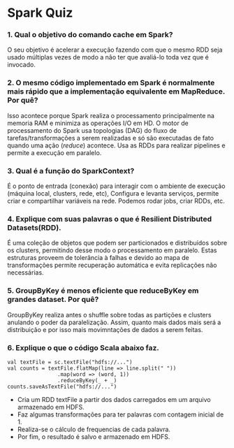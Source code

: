 # Spark Quiz
### 1. Qual o objetivo do comando cache em Spark?
O seu objetivo é acelerar a execução fazendo com que o mesmo RDD seja usado múltiplas vezes de modo a não ter que avaliá-lo toda vez que é invocado.

### 2. O mesmo código implementado em Spark é normalmente mais rápido que a implementação equivalente em MapReduce. Por quê?
Isso acontece porque Spark realiza o processamento principalmente na memoria RAM e minimiza as operações I/O em HD. O motor de processamento do Spark usa topologias (DAG) do fluxo de tarefas/transformações a serem realizadas e só são executadas de fato quando uma ação (_reduce_) acontece. Usa as RDDs para realizar pipelines e permite a execução em paralelo.

### 3. Qual é a função do SparkContext?
É o ponto de entrada (conexão) para interagir com o ambiente de execução (máquina local, clusters, rede, etc), Configura e levanta serviços, permite criar e compartilhar variáveis na rede. Podemos rodar jobs, criar RDDs, etc.

### 4. Explique com suas palavras o que é Resilient Distributed Datasets(RDD).
É uma coleção de objetos que podem ser particionados e distribuídos sobre os clusters, permitindo desse modo o processamento em paralelo. Estas estruturas proveem de tolerância à falhas e devido ao mapa de transformações permite recuperação automática e evita replicações não necessárias.

### 5. GroupByKey é menos eficiente que reduceByKey em grandes dataset. Por quê?

GroupByKey realiza antes o shuffle sobre todas as partições e clusters anulando o poder da paralelização. Assim, quanto mais dados mais será a distribuição e por isso mais movimntações de dados a serem feitas.

### 6. Explique o que o código Scala abaixo faz.
```
val textFile = sc.textFile("hdfs://...")
val counts = textFile.flatMap(line => line.split(" "))
                .map(word => (word, 1)) 
                .reduceByKey(_ + _)
counts.saveAsTextFile("hdfs://...")
```
- Cria um RDD textFile a partir dos dados carregados em um arquivo armazenado em HDFS.
- Faz algumas transformações para ter palavras com contagem inicial de 1.
- Realiza-se o cálculo de frequencias de cada palavra.
- Por fim, o resultado é salvo e armazenado em HDFS.

